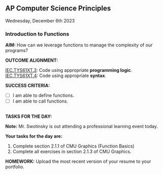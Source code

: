 ## AP Computer Science Principles
Wednesday, December 6th 2023<BR>

### **Introduction to Functions**

**AIM:** How can we leverage functions to manage the complexity of our programs?

**OUTCOME ALIGNMENT:**

<ins>IEC.TYS61XT.3</ins>: Code using appropriate **programming logic**.
<br><ins>IEC.TYS61XT.4</ins>: Code using appropriate **syntax**.

**SUCCESS CRITERIA:**

- [ ] I am able to define functions.
- [ ] I am able to call functions.
        
##

**TASKS FOR THE DAY:**

**Note:** Mr. Swotinsky is out attending a professional learning event today.  

**Your tasks for the day are:**

1. Complete section 2.1.1 of CMU Graphics (Function Basics)
2. Complete all exercises in section 2.1.3 of CMU Graphics.

**HOMEWORK:** Upload the most recent version of your resume to your portfolio.
